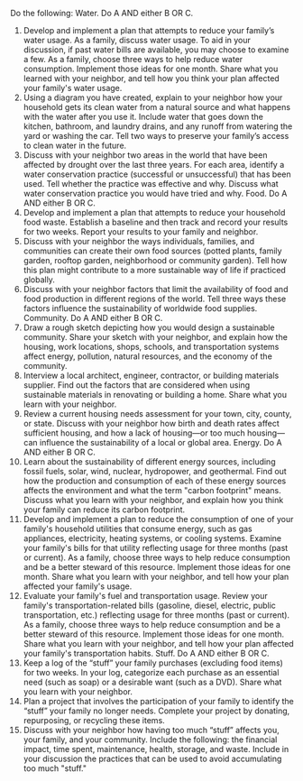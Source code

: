 Do the following:
Water. Do A AND either B OR C.

1. Develop and implement a plan that attempts to reduce your family’s water usage. As a family, discuss water usage. To aid in your discussion, if past water bills are available, you may choose to examine a few. As a family, choose three ways to help reduce water consumption. Implement those ideas for one month. Share what you learned with your neighbor, and tell how you think your plan affected your family's water usage.
1. Using a diagram you have created, explain to your neighbor how your household gets its clean water from a natural source and what happens with the water after you use it. Include water that goes down the kitchen, bathroom, and laundry drains, and any runoff from watering the yard or washing the car. Tell two ways to preserve your family’s access to clean water in the future.
1. Discuss with your neighbor two areas in the world that have been affected by drought over the last three years. For each area, identify a water conservation practice (successful or unsuccessful) that has been used. Tell whether the practice was effective and why. Discuss what water conservation practice you would have tried and why.
   Food. Do A AND either B OR C.
1. Develop and implement a plan that attempts to reduce your household food waste. Establish a baseline and then track and record your results for two weeks. Report your results to your family and neighbor.
1. Discuss with your neighbor the ways individuals, families, and communities can create their own food sources (potted plants, family garden, rooftop garden, neighborhood or community garden). Tell how this plan might contribute to a more sustainable way of life if practiced globally.
1. Discuss with your neighbor factors that limit the availability of food and food production in different regions of the world. Tell three ways these factors influence the sustainability of worldwide food supplies.
   Community. Do A AND either B OR C.
1. Draw a rough sketch depicting how you would design a sustainable community. Share your sketch with your neighbor, and explain how the housing, work locations, shops, schools, and transportation systems affect energy, pollution, natural resources, and the economy of the community.
1. Interview a local architect, engineer, contractor, or building materials supplier. Find out the factors that are considered when using sustainable materials in renovating or building a home. Share what you learn with your neighbor.
1. Review a current housing needs assessment for your town, city, county, or state. Discuss with your neighbor how birth and death rates affect sufficient housing, and how a lack of housing—or too much housing—can influence the sustainability of a local or global area.
   Energy. Do A AND either B OR C.
1. Learn about the sustainability of different energy sources, including fossil fuels, solar, wind, nuclear, hydropower, and geothermal. Find out how the production and consumption of each of these energy sources affects the environment and what the term "carbon footprint" means. Discuss what you learn with your neighbor, and explain how you think your family can reduce its carbon footprint.
1. Develop and implement a plan to reduce the consumption of one of your family's household utilities that consume energy, such as gas appliances, electricity, heating systems, or cooling systems. Examine your family's bills for that utility reflecting usage for three months (past or current). As a family, choose three ways to help reduce consumption and be a better steward of this resource. Implement those ideas for one month. Share what you learn with your neighbor, and tell how your plan affected your family's usage.
1. Evaluate your family's fuel and transportation usage. Review your family's transportation-related bills (gasoline, diesel, electric, public transportation, etc.) reflecting usage for three months (past or current). As a family, choose three ways to help reduce consumption and be a better steward of this resource. Implement those ideas for one month. Share what you learn with your neighbor, and tell how your plan affected your family's transportation habits.
   Stuff. Do A AND either B OR C.
1. Keep a log of the “stuff” your family purchases (excluding food items) for two weeks. In your log, categorize each purchase as an essential need (such as soap) or a desirable want (such as a DVD). Share what you learn with your neighbor.
1. Plan a project that involves the participation of your family to identify the “stuff” your family no longer needs. Complete your project by donating, repurposing, or recycling these items.
1. Discuss with your neighbor how having too much “stuff” affects you, your family, and your community. Include the following: the financial impact, time spent, maintenance, health, storage, and waste. Include in your discussion the practices that can be used to avoid accumulating too much "stuff."
